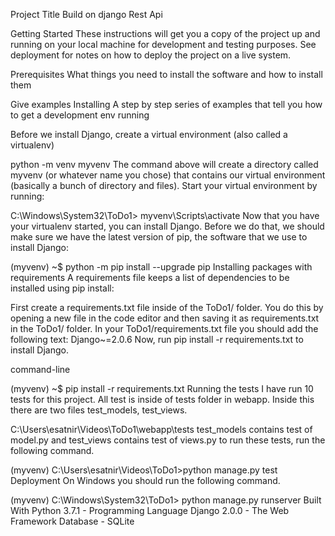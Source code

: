 Project Title
Build on django Rest Api

Getting Started
These instructions will get you a copy of the project up and running on your local machine for development and testing purposes. See deployment for notes on how to deploy the project on a live system.

Prerequisites
What things you need to install the software and how to install them

Give examples
Installing
A step by step series of examples that tell you how to get a development env running

Before we install Django, create a virtual environment (also called a virtualenv)

python -m venv myvenv
The command above will create a directory called myvenv (or whatever name you chose) that contains our virtual environment (basically a bunch of directory and files). 
Start your virtual environment by running:

C:\Windows\System32\ToDo1> myvenv\Scripts\activate
Now that you have your virtualenv started, you can install Django. 
Before we do that, we should make sure we have the latest version of pip, the software that we use to install Django:

(myvenv) ~$ python -m pip install --upgrade pip
Installing packages with requirements
A requirements file keeps a list of dependencies to be installed using pip install:

First create a requirements.txt file inside of the ToDo1/ folder. You do this by opening a new file in the code editor and then saving it as requirements.txt in the ToDo1/ folder. 
In your ToDo1/requirements.txt file you should add the following text: 
Django~=2.0.6 
Now, run pip install -r requirements.txt to install Django.

command-line

(myvenv) ~$ pip install -r requirements.txt
Running the tests
I have run 10 tests for this project. All test is inside of tests folder in webapp. Inside this there are two files test_models, test_views.

C:\Users\esatnir\Videos\ToDo1\webapp\tests
test_models contains test of model.py and test_views contains test of views.py 
to run these tests, run the following command.

(myvenv) C:\Users\esatnir\Videos\ToDo1>python manage.py test
Deployment
On Windows you should run the following command.

(myvenv) C:\Windows\System32\ToDo1> python manage.py runserver
Built With
Python 3.7.1 - Programming Language
Django 2.0.0 - The Web Framework
Database - SQLite
